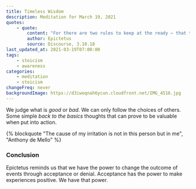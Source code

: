 ```yaml
---
title: Timeless Wisdom
description: Meditation for March 19, 2021
quotes:
    - quote:
        content: "For there are two rules to keep at the ready — that there is nothing good or bad outside my own reasoned choice, and that we shouldn't try to lead events but to follow them."
        author: Epictetus
        source: Discourse, 3.10.18
last_updated_at: 2021-03-19T07:00:00
tags:
    - stoicism
    - awareness
categories:
    - meditation
    - stoicism
changeFreq: never
backgroundImage: https://d3iwoqnah6ycun.cloudfront.net/IMG_4516.jpg
---
```


We judge what is *good* or *bad*. We can only follow the choices of others. Some simple *back to the basics* thoughts 
that can prove to be valuable when put into action.

{% blockquote "The cause of my irritation is not in this person but in me", "Anthony de Mello" %}

### Conclusion

Epictetus reminds us that we have the power to change the outcome of events through acceptance or denial. Acceptance has 
the power to make experiences positive. We have that power.
